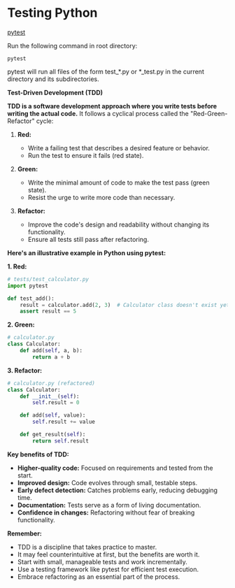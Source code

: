 # Testing Python

[pytest](https://docs.pytest.org/en/7.4.x/getting-started.html#getstarted)

Run the following command in root directory:

    pytest


pytest will run all files of the form test_*.py or *_test.py in the current directory and its subdirectories. 

 **Test-Driven Development (TDD)**

**TDD is a software development approach where you write tests before writing the actual code.** It follows a cyclical process called the "Red-Green-Refactor" cycle:

1. **Red:**
   - Write a failing test that describes a desired feature or behavior.
   - Run the test to ensure it fails (red state).

2. **Green:**
   - Write the minimal amount of code to make the test pass (green state).
   - Resist the urge to write more code than necessary.

3. **Refactor:**
   - Improve the code's design and readability without changing its functionality.
   - Ensure all tests still pass after refactoring.

**Here's an illustrative example in Python using pytest:**

**1. Red:**

```python
# tests/test_calculator.py
import pytest

def test_add():
    result = calculator.add(2, 3)  # Calculator class doesn't exist yet
    assert result == 5
```

**2. Green:**

```python
# calculator.py
class Calculator:
    def add(self, a, b):
        return a + b
```

**3. Refactor:**

```python
# calculator.py (refactored)
class Calculator:
    def __init__(self):
        self.result = 0

    def add(self, value):
        self.result += value

    def get_result(self):
        return self.result
```

**Key benefits of TDD:**

- **Higher-quality code:** Focused on requirements and tested from the start.
- **Improved design:** Code evolves through small, testable steps.
- **Early defect detection:** Catches problems early, reducing debugging time.
- **Documentation:** Tests serve as a form of living documentation.
- **Confidence in changes:** Refactoring without fear of breaking functionality.

**Remember:**

- TDD is a discipline that takes practice to master.
- It may feel counterintuitive at first, but the benefits are worth it.
- Start with small, manageable tests and work incrementally.
- Use a testing framework like pytest for efficient test execution.
- Embrace refactoring as an essential part of the process.

